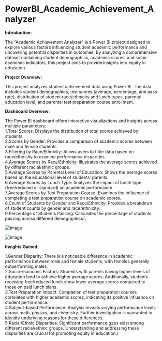 # PowerBI_Academic_Achievement_Analyzer
**Introduction:**

The "Academic Achievement Analyzer" is a Power BI project designed to explore various factors influencing student academic performance and uncovering potential disparities in outcomes. By analyzing a comprehensive dataset containing student demographics, academic scores, and socio-economic indicators, this project aims to provide insights into equity in education.

**Project Overview:**

This project analyzes student achievement data using Power BI. The data includes student demographics, test scores (average, percentage, and pass rate), distribution of student race/ethnicity and lunch types, parental education level, and parental test preparation course enrollment.

**Dashboard Overview:**

The Power BI dashboard offers interactive visualizations and insights across multiple parameters:\
1.Total Scores: Displays the distribution of total scores achieved by students.\
2.Scores by Gender: Provides a comparison of academic scores between male and female students.\
3.Filtering by Race/Ethnicity: Allows users to filter data based on race/ethnicity to examine performance disparities.\
4.Average Scores by Race/Ethnicity: Illustrates the average scores achieved by different racial/ethnic groups.\
5.Average Scores by Parental Level of Education: Shows the average scores based on the educational level of students' parents.\
6.Average Scores by Lunch Type: Analyzes the impact of lunch type (free/reduced or standard) on academic performance.\
7.Average Scores by Test Preparation Course: Examines the influence of completing a test preparation course on academic scores.\
8.Count of Students by Gender and Race/Ethnicity: Provides a breakdown of student counts by gender and race/ethnicity.\
9.Percentage of Students Passing: Calculates the percentage of students passing across different demographics.\


![image](https://github.com/Asthavithule24/PowerBI_Academic_Achievement_Analyzer/assets/157026150/2c0f941c-4068-4151-b89d-89b9e2f05bc1)


![image](https://github.com/Asthavithule24/PowerBI_Academic_Achievement_Analyzer/assets/157026150/1512c9d3-8ae7-4be9-9fdd-8d90b9f0055e)

**Insights Gained:**

1.Gender Disparity: There is a noticeable difference in academic performance between male and female students, with females generally outperforming males.\
2.Socio-economic Factors: Students with parents having higher levels of education tend to achieve higher average scores. Additionally, students receiving free/reduced lunch show lower average scores compared to those on paid lunch plans.\
3.Test Preparation Impact: Completion of test preparation courses correlates with higher academic scores, indicating its positive influence on student performance.\
4.Subject-based Performance: Analysis reveals varying performance levels across math, physics, and chemistry. Further investigation is warranted to identify underlying reasons for these differences.\
5.Racial/Ethnic Disparities: Significant performance gaps exist among different racial/ethnic groups. Understanding and addressing these disparities are crucial for promoting equity in education.\
